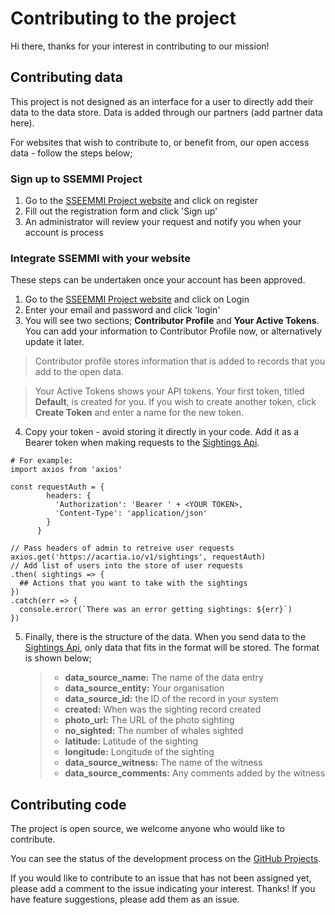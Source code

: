 # Contributing to the project
Hi there, thanks for your interest in contributing to our mission!

## Contributing data
This project is not designed as an interface for a user to directly add their data to
the data store. Data is added through our partners (add partner data here).


For websites that wish to contribute to, or benefit from, our open access data - follow the steps below;

### Sign up to SSEMMI Project
1. Go to the [SSEEMMI Project website](https://acartia.io) and click on register
2. Fill out the registration form and click 'Sign up'
3. An administrator will review your request and notify you when your account is process


### Integrate SSEMMI with your website
These steps can be undertaken once your account has been approved.
1. Go to the [SSEEMMI Project website](https://acartia.io) and click on Login
2. Enter your email and password and click 'login'
3. You will see two sections; **Contributor Profile** and **Your Active Tokens**. You can add your information to 
Contributor Profile now, or alternatively update it later.
>Contributor profile stores information that is added to records that you add to the open data.

>Your Active Tokens shows your API tokens. Your first token, titled **Default**, is created for you. 
If you wish to create another token, click **Create Token** and enter a name for the new token.
4. Copy your token - avoid storing it directly in your code. Add it as a Bearer token when making requests to the 
[Sightings Api](DOCS.md#markdown-header-sightings).
```
# For example:
import axios from 'axios'

const requestAuth = {
        headers: {
          'Authorization': 'Bearer ' + <YOUR TOKEN>,
          'Content-Type': 'application/json'
        }
      }

// Pass headers of admin to retreive user requests
axios.get('https://acartia.io/v1/sightings', requestAuth)
// Add list of users into the store of user requests
.then( sightings => {
  ## Actions that you want to take with the sightings
})
.catch(err => {
  console.error(`There was an error getting sightings: ${err}`)
})
```    
5. Finally, there is the structure of the data. When you send data to the [Sightings Api](DOCS.md#markdown-header-sightings),
only data that fits in the format will be stored. The format is shown below;
   >- **data_source_name:** The name of the data entry
   >- **data_source_entity:** Your organisation 
   >- **data_source_id:** the ID of the record in your system
   >- **created:** When was the sighting record created
   >- **photo_url:** The URL of the photo sighting
   >- **no_sighted:** The number of whales sighted
   >- **latitude:** Latitude of the sighting
   >- **longitude:** Longitude of the sighting
   >- **data_source_witness:** The name of the witness
   >- **data_source_comments:** Any comments added by the witness



## Contributing code
The project is open source, we welcome anyone who would like to contribute.

You can see the status of the development process on the [GitHub Projects](https://github.com/Typehuman/SSEMMI/projects).

If you would like to contribute to an issue that has not been assigned yet, please add a comment to the issue indicating your interest. Thanks!
If you have feature suggestions, please add them as an issue. 
